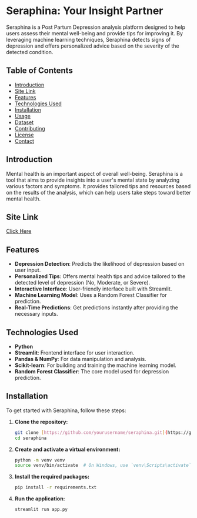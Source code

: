 # Seraphina: Your Insight Partner

Seraphina is a Post Partum Depression analysis platform designed to help users assess their mental well-being and provide tips for improving it. By leveraging machine learning techniques, Seraphina detects signs of depression and offers personalized advice based on the severity of the detected condition.

## Table of Contents

- [Introduction](#introduction)
- [Site Link](#SiteLink)
- [Features](#features)
- [Technologies Used](#technologies-used)
- [Installation](#installation)
- [Usage](#usage)
- [Dataset](#dataset)
- [Contributing](#contributing)
- [License](#license)
- [Contact](#contact)

## Introduction

Mental health is an important aspect of overall well-being. Seraphina is a tool that aims to provide insights into a user's mental state by analyzing various factors and symptoms. It provides tailored tips and resources based on the results of the analysis, which can help users take steps toward better mental health.

## Site Link
[Click Here](https://seraphina.streamlit.app/)

## Features

- **Depression Detection**: Predicts the likelihood of depression based on user input.
- **Personalized Tips**: Offers mental health tips and advice tailored to the detected level of depression (No, Moderate, or Severe).
- **Interactive Interface**: User-friendly interface built with Streamlit.
- **Machine Learning Model**: Uses a Random Forest Classifier for prediction.
- **Real-Time Predictions**: Get predictions instantly after providing the necessary inputs.

## Technologies Used

- **Python**
- **Streamlit**: Frontend interface for user interaction.
- **Pandas & NumPy**: For data manipulation and analysis.
- **Scikit-learn**: For building and training the machine learning model.
- **Random Forest Classifier**: The core model used for depression prediction.

## Installation

To get started with Seraphina, follow these steps:

1. **Clone the repository:**
    ```bash
    git clone [https://github.com/yourusername/seraphina.git](https://github.com/prashx1908/Seraphina.git)
    cd seraphina
    ```

2. **Create and activate a virtual environment:**
    ```bash
    python -m venv venv
    source venv/bin/activate  # On Windows, use `venv\Scripts\activate`
    ```

3. **Install the required packages:**
    ```bash
    pip install -r requirements.txt
    ```

4. **Run the application:**
    ```bash
    streamlit run app.py
   

